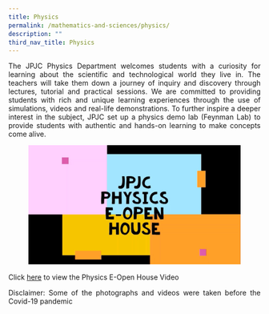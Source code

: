 ```yaml
---
title: Physics
permalink: /mathematics-and-sciences/physics/
description: ""
third_nav_title: Physics
---
```

<div align=justify>
<p>
The JPJC Physics Department welcomes students with a curiosity for learning about the scientific and technological world they live in. The teachers will take them down a journey of inquiry and discovery through lectures, tutorial and practical sessions. We are committed to providing students with rich and unique learning experiences through the use of simulations, videos and real-life demonstrations. To further inspire a deeper interest in the subject, JPJC set up a physics demo lab (Feynman Lab) to provide students with authentic and hands-on learning to make concepts come alive.</p>

<figure>
<img src="/images/JPJC%20Experience/Curriculum/Mathematics%20and%20Sciences/Physics/pic1.jpg">
</figure>

<p>
Click <a href="https://youtu.be/Vciqgd7PoPw">here</a> to view the Physics E-Open House Video</p>
<p>Disclaimer: Some of the photographs and videos were taken before the Covid-19 pandemic</p>